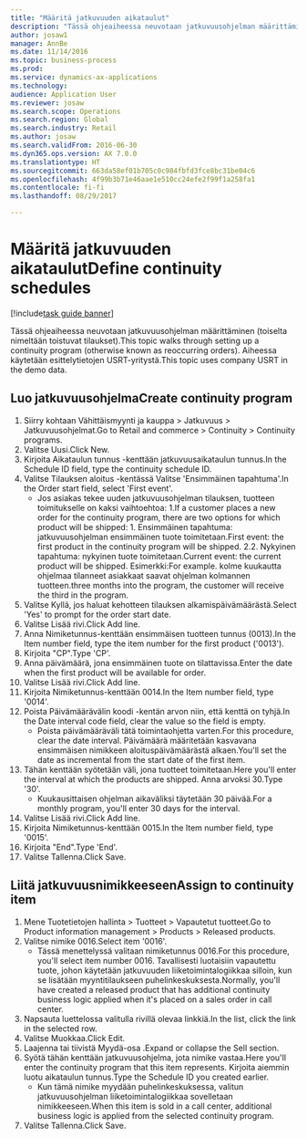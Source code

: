 ```yaml
--- 
title: "Määritä jatkuvuuden aikataulut"
description: "Tässä ohjeaiheessa neuvotaan jatkuvuusohjelman määrittäminen (toiselta nimeltään toistuvat tilaukset)."
author: josaw1
manager: AnnBe
ms.date: 11/14/2016
ms.topic: business-process
ms.prod: 
ms.service: dynamics-ax-applications
ms.technology: 
audience: Application User
ms.reviewer: josaw
ms.search.scope: Operations
ms.search.region: Global
ms.search.industry: Retail
ms.author: josaw
ms.search.validFrom: 2016-06-30
ms.dyn365.ops.version: AX 7.0.0
ms.translationtype: HT
ms.sourcegitcommit: 663da58ef01b705c0c984fbfd3fce8bc31be04c6
ms.openlocfilehash: 4f99b3b71e46aae1e510cc24efe2f99f1a258fa1
ms.contentlocale: fi-fi
ms.lasthandoff: 08/29/2017

---
```

# <a name="define-continuity-schedules"></a><span data-ttu-id="9319e-103">Määritä jatkuvuuden aikataulut</span><span class="sxs-lookup"><span data-stu-id="9319e-103">Define continuity schedules</span></span>

[!include[task guide banner](../includes/task-guide-banner.md)]

<span data-ttu-id="9319e-104">Tässä ohjeaiheessa neuvotaan jatkuvuusohjelman määrittäminen (toiselta nimeltään toistuvat tilaukset).</span><span class="sxs-lookup"><span data-stu-id="9319e-104">This topic walks through setting up a continuity program (otherwise known as reoccurring orders).</span></span> <span data-ttu-id="9319e-105">Aiheessa käytetään esittelytietojen USRT-yritystä.</span><span class="sxs-lookup"><span data-stu-id="9319e-105">This topic uses company USRT in the demo data.</span></span>


## <a name="create-continuity-program"></a><span data-ttu-id="9319e-106">Luo jatkuvuusohjelma</span><span class="sxs-lookup"><span data-stu-id="9319e-106">Create continuity program</span></span>
1. <span data-ttu-id="9319e-107">Siirry kohtaan Vähittäismyynti ja kauppa > Jatkuvuus > Jatkuvuusohjelmat.</span><span class="sxs-lookup"><span data-stu-id="9319e-107">Go to Retail and commerce > Continuity > Continuity programs.</span></span>
2. <span data-ttu-id="9319e-108">Valitse Uusi.</span><span class="sxs-lookup"><span data-stu-id="9319e-108">Click New.</span></span>
3. <span data-ttu-id="9319e-109">Kirjoita Aikataulun tunnus -kenttään jatkuvuusaikataulun tunnus.</span><span class="sxs-lookup"><span data-stu-id="9319e-109">In the Schedule ID field, type the continuity schedule ID.</span></span>
4. <span data-ttu-id="9319e-110">Valitse Tilauksen aloitus -kentässä Valitse 'Ensimmäinen tapahtuma'.</span><span class="sxs-lookup"><span data-stu-id="9319e-110">In the Order start field, select 'First event'.</span></span>
    * <span data-ttu-id="9319e-111">Jos asiakas tekee uuden jatkuvuusohjelman tilauksen, tuotteen toimitukselle on kaksi vaihtoehtoa: 1.</span><span class="sxs-lookup"><span data-stu-id="9319e-111">If a customer places a new order for the continuity program, there are two options for which product will be shipped:  1.</span></span> <span data-ttu-id="9319e-112">Ensimmäinen tapahtuma: jatkuvuusohjelman ensimmäinen tuote toimitetaan.</span><span class="sxs-lookup"><span data-stu-id="9319e-112">First event: the first product in the continuity program will be shipped.</span></span>  <span data-ttu-id="9319e-113">2.</span><span class="sxs-lookup"><span data-stu-id="9319e-113">2.</span></span> <span data-ttu-id="9319e-114">Nykyinen tapahtuma: nykyinen tuote toimitetaan.</span><span class="sxs-lookup"><span data-stu-id="9319e-114">Current event: the current product will be shipped.</span></span> <span data-ttu-id="9319e-115">Esimerkki:</span><span class="sxs-lookup"><span data-stu-id="9319e-115">For example.</span></span> <span data-ttu-id="9319e-116">kolme kuukautta ohjelmaa tilanneet asiakkaat saavat ohjelman kolmannen tuotteen.</span><span class="sxs-lookup"><span data-stu-id="9319e-116">three months into the program, the customer will receive the third in the program.</span></span>  
5. <span data-ttu-id="9319e-117">Valitse Kyllä, jos haluat kehotteen tilauksen alkamispäivämäärästä.</span><span class="sxs-lookup"><span data-stu-id="9319e-117">Select 'Yes' to prompt for the order start date.</span></span>
6. <span data-ttu-id="9319e-118">Valitse Lisää rivi.</span><span class="sxs-lookup"><span data-stu-id="9319e-118">Click Add line.</span></span>
7. <span data-ttu-id="9319e-119">Anna Nimiketunnus-kenttään ensimmäisen tuotteen tunnus (0013).</span><span class="sxs-lookup"><span data-stu-id="9319e-119">In the Item number field, type the item number for the first product ('0013').</span></span>
8. <span data-ttu-id="9319e-120">Kirjoita "CP".</span><span class="sxs-lookup"><span data-stu-id="9319e-120">Type 'CP'.</span></span>
9. <span data-ttu-id="9319e-121">Anna päivämäärä, jona ensimmäinen tuote on tilattavissa.</span><span class="sxs-lookup"><span data-stu-id="9319e-121">Enter the date when the first product will be available for order.</span></span>
10. <span data-ttu-id="9319e-122">Valitse Lisää rivi.</span><span class="sxs-lookup"><span data-stu-id="9319e-122">Click Add line.</span></span>
11. <span data-ttu-id="9319e-123">Kirjoita Nimiketunnus-kenttään 0014.</span><span class="sxs-lookup"><span data-stu-id="9319e-123">In the Item number field, type '0014'.</span></span>
12. <span data-ttu-id="9319e-124">Poista Päivämäärävälin koodi -kentän arvon niin, että kenttä on tyhjä.</span><span class="sxs-lookup"><span data-stu-id="9319e-124">In the Date interval code field, clear the value so the field is empty.</span></span>
    * <span data-ttu-id="9319e-125">Poista päivämääräväli tätä toimintaohjetta varten.</span><span class="sxs-lookup"><span data-stu-id="9319e-125">For this procedure, clear the date interval.</span></span> <span data-ttu-id="9319e-126">Päivämäärä määritetään kasvavana ensimmäisen nimikkeen aloituspäivämäärästä alkaen.</span><span class="sxs-lookup"><span data-stu-id="9319e-126">You'll set the date as incremental from the start date of the first item.</span></span>  
13. <span data-ttu-id="9319e-127">Tähän kenttään syötetään väli, jona tuotteet toimitetaan.</span><span class="sxs-lookup"><span data-stu-id="9319e-127">Here you'll enter the interval at which the products are shipped.</span></span> <span data-ttu-id="9319e-128">Anna arvoksi 30.</span><span class="sxs-lookup"><span data-stu-id="9319e-128">Type '30'.</span></span>
    * <span data-ttu-id="9319e-129">Kuukausittaisen ohjelman aikaväliksi täytetään 30 päivää.</span><span class="sxs-lookup"><span data-stu-id="9319e-129">For a monthly program, you'll enter 30 days for the interval.</span></span>  
14. <span data-ttu-id="9319e-130">Valitse Lisää rivi.</span><span class="sxs-lookup"><span data-stu-id="9319e-130">Click Add line.</span></span>
15. <span data-ttu-id="9319e-131">Kirjoita Nimiketunnus-kenttään 0015.</span><span class="sxs-lookup"><span data-stu-id="9319e-131">In the Item number field, type '0015'.</span></span>
16. <span data-ttu-id="9319e-132">Kirjoita "End".</span><span class="sxs-lookup"><span data-stu-id="9319e-132">Type 'End'.</span></span>
17. <span data-ttu-id="9319e-133">Valitse Tallenna.</span><span class="sxs-lookup"><span data-stu-id="9319e-133">Click Save.</span></span>

## <a name="assign-to-continuity-item"></a><span data-ttu-id="9319e-134">Liitä jatkuvuusnimikkeeseen</span><span class="sxs-lookup"><span data-stu-id="9319e-134">Assign to continuity item</span></span>
1. <span data-ttu-id="9319e-135">Mene Tuotetietojen hallinta > Tuotteet > Vapautetut tuotteet.</span><span class="sxs-lookup"><span data-stu-id="9319e-135">Go to Product information management > Products > Released products.</span></span>
2. <span data-ttu-id="9319e-136">Valitse nimike 0016.</span><span class="sxs-lookup"><span data-stu-id="9319e-136">Select item '0016'.</span></span>
    * <span data-ttu-id="9319e-137">Tässä menettelyssä valitaan nimiketunnus 0016.</span><span class="sxs-lookup"><span data-stu-id="9319e-137">For this procedure, you'll select item number 0016.</span></span> <span data-ttu-id="9319e-138">Tavallisesti luotaisiin vapautettu tuote, johon käytetään jatkuvuuden liiketoimintalogiikkaa silloin, kun se lisätään myyntitilaukseen puhelinkeskuksesta.</span><span class="sxs-lookup"><span data-stu-id="9319e-138">Normally, you'll have created a released product that has additional continuity business logic applied when it's placed on a sales order in call center.</span></span>  
3. <span data-ttu-id="9319e-139">Napsauta luettelossa valitulla rivillä olevaa linkkiä.</span><span class="sxs-lookup"><span data-stu-id="9319e-139">In the list, click the link in the selected row.</span></span>
4. <span data-ttu-id="9319e-140">Valitse Muokkaa.</span><span class="sxs-lookup"><span data-stu-id="9319e-140">Click Edit.</span></span>
5. <span data-ttu-id="9319e-141">Laajenna tai tiivistä Myydä-osa .</span><span class="sxs-lookup"><span data-stu-id="9319e-141">Expand or collapse the Sell section.</span></span>
6. <span data-ttu-id="9319e-142">Syötä tähän kenttään jatkuvuusohjelma, jota nimike vastaa.</span><span class="sxs-lookup"><span data-stu-id="9319e-142">Here you'll enter the continuity program that this item represents.</span></span> <span data-ttu-id="9319e-143">Kirjoita aiemmin luotu aikataulun tunnus.</span><span class="sxs-lookup"><span data-stu-id="9319e-143">Type the Schedule ID you created earlier.</span></span>
    * <span data-ttu-id="9319e-144">Kun tämä nimike myydään puhelinkeskuksessa, valitun jatkuvuusohjelman liiketoimintalogiikkaa sovelletaan nimikkeeseen.</span><span class="sxs-lookup"><span data-stu-id="9319e-144">When this item is sold in a call center, additional business logic is applied from the selected continuity program.</span></span>  
7. <span data-ttu-id="9319e-145">Valitse Tallenna.</span><span class="sxs-lookup"><span data-stu-id="9319e-145">Click Save.</span></span>


